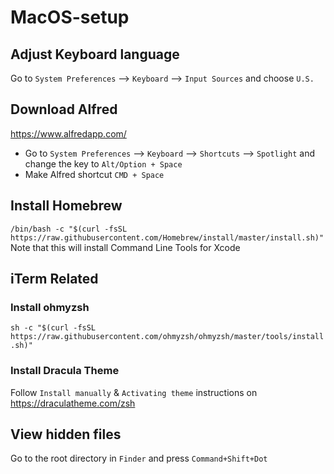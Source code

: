 # MacOS-setup
## Adjust Keyboard language
Go to `System Preferences` --> `Keyboard` --> `Input Sources` and choose `U.S.`

## Download Alfred
https://www.alfredapp.com/
* Go to `System Preferences` --> `Keyboard` --> `Shortcuts` --> `Spotlight` and change the key to `Alt/Option + Space`
* Make Alfred shortcut `CMD + Space`

## Install Homebrew
`/bin/bash -c "$(curl -fsSL https://raw.githubusercontent.com/Homebrew/install/master/install.sh)"`
Note that this will install Command Line Tools for Xcode

## iTerm Related
### Install ohmyzsh
`sh -c "$(curl -fsSL https://raw.githubusercontent.com/ohmyzsh/ohmyzsh/master/tools/install.sh)"`

### Install Dracula Theme
Follow `Install manually` & `Activating theme` instructions on https://draculatheme.com/zsh

## View hidden files
Go to the root directory in `Finder` and press `Command+Shift+Dot`
